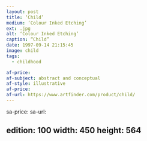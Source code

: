 ```yaml
---
layout: post
title: ‘Child’
medium: ‘Colour Inked Etching’
ext: .jpg
alt: ‘Colour Inked Etching’
caption: “Child”
date: 1997-09-14 21:15:45
image: child
tags:
  - childhood

af-price:
af-subject: abstract and conceptual
af-style: illustrative
af-price:
af-url: https://www.artfinder.com/product/child/
---
```



sa-price:
sa-url:

edition: 100
width: 450
height: 564
---

